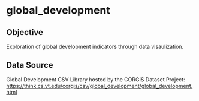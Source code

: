 # global_development

## Objective
Exploration of global development indicators through data visaulization.

## Data Source
Global Development CSV Library hosted by the CORGIS Dataset Project:
https://think.cs.vt.edu/corgis/csv/global_development/global_development.html
